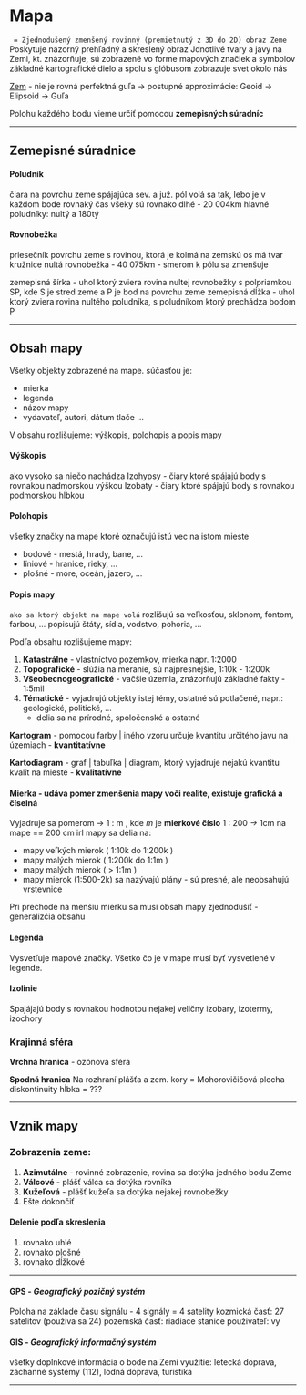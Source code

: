 # Mapa
` = Zjednodušený zmenšený rovinný (premietnutý z 3D do 2D) obraz Zeme`
Poskytuje názorný prehľadný a skreslený obraz
Jdnotlivé tvary a javy na Zemi, kt. znázorňuje, sú zobrazené vo forme mapových značiek a symbolov
základné kartografické dielo a spolu s glóbusom zobrazuje svet okolo nás

[Zem](zem.md) - nie je rovná perfektná guľa -> postupné approximácie:
 Geoid -> Elipsoid -> Guľa

Polohu každého bodu vieme určiť pomocou **zemepisných súradníc** 

-------------------------------

## Zemepisné súradnice

#### Poludník
čiara na povrchu zeme spájajúca sev. a juž. pól
volá sa tak, lebo je v každom bode rovnaký čas
všeky sú rovnako dlhé - 20 004km 
hlavné poludníky: nultý a 180tý
 
#### Rovnobežka
priesečník povrchu zeme s rovinou, ktorá je kolmá na zemskú os
má tvar kružnice
nultá rovnobežka - 40 075km - smerom k pólu sa zmenšuje

zemepisná šírka - uhol ktorý zviera rovina nultej rovnobežky s polpriamkou SP, kde S je stred zeme a P je bod na povrchu zeme
zemepisná dĺžka - uhol ktorý zviera rovina nultého poludníka, s poludníkom ktorý prechádza bodom P

--------------------------------

## Obsah mapy
Všetky objekty zobrazené na mape.
súčasťou je:
 - mierka
 - legenda 
 - názov mapy
 - vydavateľ, autori, dátum tlače ...
 
V obsahu rozlišujeme: výškopis, polohopis a popis mapy

#### Výškopis 
ako vysoko sa niečo nachádza
Izohypsy - čiary ktoré spájajú body s rovnakou nadmorskou výškou
Izobaty - čiary ktoré spájajú body s rovnakou podmorskou hĺbkou

#### Polohopis
všetky značky na mape ktoré označujú istú vec na istom mieste
  - bodové - mestá, hrady, bane, ... 
  - líniové - hranice, rieky, ...
  - plošné - more, oceán, jazero, ...
  
#### Popis mapy 
`ako sa ktorý objekt na mape volá`
rozlišujú sa veľkosťou, sklonom, fontom, farbou, ...
popisujú štáty, sídla, vodstvo, pohoria, ...
  
Podľa obsahu rozlišujeme mapy:
  1. **Katastrálne** - vlastníctvo pozemkov, mierka napr. 1:2000
  2. **Topografické** - slúžia na meranie, sú najpresnejšie, 1:10k - 1:200k
  3. **Všeobecnogeografické** - vačšie územia, znázorňujú základné fakty - 1:5mil
  4. **Tématické** - vyjadrujú objekty istej témy, ostatné sú potlačené, napr.: geologické, politické, ...
       - delia sa na prírodné, spoločenské a ostatné

**Kartogram** - pomocou farby | iného vzoru určuje kvantitu určitého javu na územiach - **kvantitatívne**

**Kartodiagram** - graf | tabuľka | diagram, ktorý vyjadruje nejakú kvantitu kvalít na mieste - **kvalitatívne** 

#### Mierka - udáva pomer zmenšenia mapy voči realite, existuje grafická a číselná
Vyjadruje sa pomerom -> 1 : m , kde *m* je **mierkové číslo**
1 : 200 -> 1cm na mape == 200 cm irl
mapy sa delia na:
 - mapy veľkých mierok ( 1:10k do 1:200k )
 - mapy malých mierok ( 1:200k do 1:1m )
 - mapy malých mierok ( > 1:1m )
 - mapy mierok (1:500-2k) sa nazývajú plány - sú presné, ale neobsahujú vrstevnice

Pri prechode na menšiu mierku sa musí obsah mapy zjednodušiť - generalizćia obsahu

#### Legenda
Vysvetľuje mapové značky.
Všetko čo je v mape musí byť vysvetlené v legende.
  
#### Izolinie
Spajájajú body s rovnakou hodnotou nejakej veličny
izobary, izotermy, izochory

### Krajinná sféra
**Vrchná hranica** - ozónová sféra

**Spodná hranica**
Na rozhraní plášťa a zem. kory = Mohorovičičová plocha diskontinuity
hĺbka = ???

---

## Vznik mapy
### Zobrazenia zeme:
1. **Azimutálne** - rovinné zobrazenie, rovina sa dotýka jedného bodu Zeme
2. **Válcové** - plášť válca sa dotýka rovníka
3. **Kužeľová** - plášť kužeľa sa dotýka nejakej rovnobežky
4. Ešte dokončiť

#### Delenie podľa skreslenia
1. rovnako uhlé
2. rovnako plošné
3. rovnako dĺžkové

---

#### GPS - *Geografický pozičný systém*
Poloha na základe času signálu - 4 signály = 4 satelity
kozmická časť: 27 satelitov (používa sa 24)
pozemská časť: riadiace stanice
použivateľ: vy

#### GIS - *Geografický informačný systém*
 všetky doplnkové informácia o bode na Zemi
využitie: letecká doprava, záchanné systémy (112), lodná doprava, turistika

---